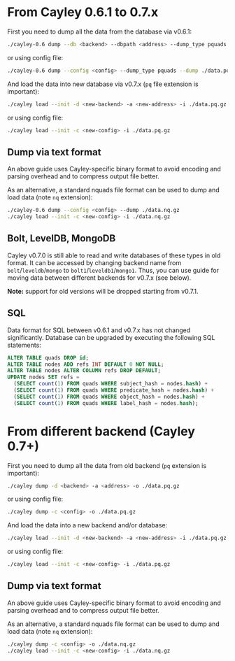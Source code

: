 # From Cayley 0.6.1 to 0.7.x

First you need to dump all the data from the database via v0.6.1:

```bash
./cayley-0.6 dump --db <backend> --dbpath <address> --dump_type pquads --dump ./data.pq.gz
```

or using config file:

```bash
./cayley-0.6 dump --config <config> --dump_type pquads --dump ./data.pq.gz
```

And load the data into new database via v0.7.x (`pq` file extension is important):

```bash
./cayley load --init -d <new-backend> -a <new-address> -i ./data.pq.gz
```

or using config file:

```bash
./cayley load --init -c <new-config> -i ./data.pq.gz
```

## Dump via text format

An above guide uses Cayley-specific binary format to avoid encoding and parsing overhead and to compress output file better.

As an alternative, a standard nquads file format can be used to dump and load data (note `nq` extension):

```bash
./cayley-0.6 dump --config <config> --dump ./data.nq.gz
./cayley load --init -c <new-config> -i ./data.nq.gz
```

## Bolt, LevelDB, MongoDB

Cayley v0.7.0 is still able to read and write databases of these types in old format. It can be accessed by changing
backend name from `bolt`/`leveldb`/`mongo` to `bolt1`/`leveldb1`/`mongo1`. Thus, you can use guide for moving data between
different backends for v0.7.x (see below).

**Note:** support for old versions will be dropped starting from v0.7.1.

## SQL

Data format for SQL between v0.6.1 and v0.7.x has not changed significantly. Database can be upgraded
by executing the following SQL statements:

```sql
ALTER TABLE quads DROP id;
ALTER TABLE nodes ADD refs INT DEFAULT 0 NOT NULL;
ALTER TABLE nodes ALTER COLUMN refs DROP DEFAULT;
UPDATE nodes SET refs = 
  (SELECT count(1) FROM quads WHERE subject_hash = nodes.hash) +
  (SELECT count(1) FROM quads WHERE predicate_hash = nodes.hash) +
  (SELECT count(1) FROM quads WHERE object_hash = nodes.hash) +
  (SELECT count(1) FROM quads WHERE label_hash = nodes.hash);
```

# From different backend (Cayley 0.7+)

First you need to dump all the data from old backend (`pq` extension is important):

```bash
./cayley dump -d <backend> -a <address> -o ./data.pq.gz
```

or using config file:

```bash
./cayley dump -c <config> -o ./data.pq.gz
```

And load the data into a new backend and/or database:

```bash
./cayley load --init -d <new-backend> -a <new-address> -i ./data.pq.gz
```

or using config file:

```bash
./cayley load --init -c <new-config> -i ./data.pq.gz
```

## Dump via text format

An above guide uses Cayley-specific binary format to avoid encoding and parsing overhead and to compress output file better.

As an alternative, a standard nquads file format can be used to dump and load data (note `nq` extension):

```bash
./cayley dump -c <config> -o ./data.nq.gz
./cayley load --init -c <new-config> -i ./data.nq.gz
```
